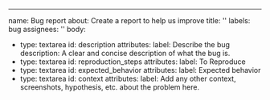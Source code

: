 ---
name: Bug report
about: Create a report to help us improve
title: ''
labels: bug
assignees: ''
body:
  - type: textarea
    id: description
    attributes:
      label: Describe the bug
      description: A clear and concise description of what the bug is.
   - type: textarea
     id: reproduction_steps
     attributes:
       label: To Reproduce
   - type: textarea
     id: expected_behavior
     attributes:
       label: Expected behavior
   - type: textarea
     id: context
     attributes:
       label: Add any other context, screenshots, hypothesis, etc. about the problem here.
